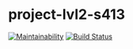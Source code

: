 # project-lvl2-s413
[![Maintainability](https://api.codeclimate.com/v1/badges/99c7abdbe556b5cbe9da/maintainability)](https://codeclimate.com/github/soulle/project-lvl2-s413/maintainability)
[![Build Status](https://travis-ci.org/soulle/project-lvl2-s413.svg?branch=master)](https://travis-ci.org/soulle/project-lvl2-s413)